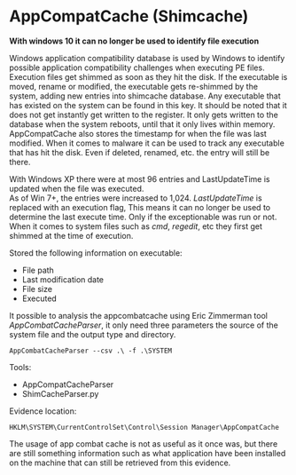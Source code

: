 # AppCompatCache (Shimcache)

**With windows 10 it can no longer be used to identify file execution**

Windows application compatibility database is used by Windows to identify possible application compatibility challenges when executing PE files. Execution files get shimmed as soon as they hit the disk. If the executable is moved, rename or modified, the executable gets re-shimmed by the system, adding new entries into shimcache database. Any executable that has existed on the system can be found in this key. It should be noted that it does not get instantly get written to the register. It only gets written to the database when the system reboots, until that it only lives within memory. AppCompatCache also stores the timestamp for when the file was last modified. When it comes to malware it can be used to track any executable that has hit the disk. Even if deleted, renamed, etc. the entry will still be there.

With Windows XP there were at most 96 entries and LastUpdateTime is updated when the file was executed.\
As of Win 7+, the entries were increased to 1,024. _LastUpdateTime_ is replaced with an execution flag, This means it can no longer be used to determine the last execute time. Only if the exceptionable was run or not. When it comes to system files such as _cmd_, _regedit_, etc they first get shimmed at the time of execution.

Stored the following information on executable:

* File path
* Last modification date
* File size
* Executed

It possible to analysis the appcombatcache using Eric Zimmerman tool _AppCombatCacheParser_, it only need three parameters the source of the system file and the output type and directory.

```
AppCombatCacheParser --csv .\ -f .\SYSTEM
```

Tools:

* AppCompatCacheParser
* ShimCacheParser.py

Evidence location:

```
HKLM\SYSTEM\CurrentControlSet\Control\Session Manager\AppCompatCache  
```

The usage of app combat cache is not as useful as it once was, but there are still something information such as what application have been installed on the machine that can still be retrieved from this evidence.
